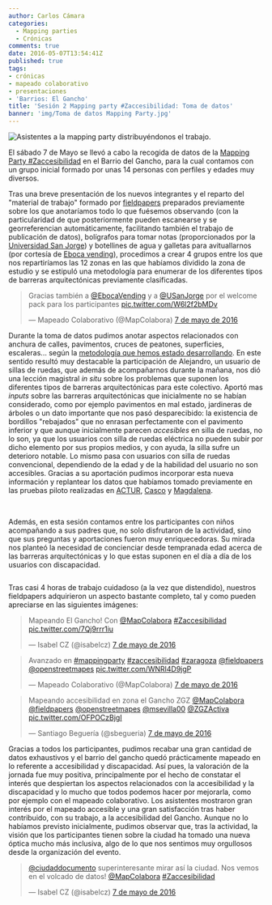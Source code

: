 ```yaml
---
author: Carlos Cámara
categories:
  - Mapping parties
  - Crónicas
comments: true
date: 2016-05-07T13:54:41Z
published: true
tags:
- crónicas
- mapeado colaborativo
- presentaciones
- 'Barrios: El Gancho'
title: 'Sesión 2 Mapping party #Zaccesibilidad: Toma de datos'
banner: 'img/Toma de datos Mapping Party.jpg'
---
```


<img src="/img/Toma de datos Mapping Party.jpg" alt="Asistentes a la mapping party distribuyéndonos el trabajo." class="img img-responsive" />

El sábado 7 de Mayo se llevó a cabo la recogida de datos de la [Mapping Party #Zaccesibilidad](https://twitter.com/search?q=%23zaccesibilidad&src=typd) en el Barrio del Gancho, para la cual contamos con un grupo inicial formado por unas 14 personas con perfiles y edades muy diversos.

Tras una breve presentación de los nuevos integrantes y el reparto del "material de trabajo" formado por [fieldpapers](http://fieldpapers.org/) preparados previamente sobre los que anotaríamos todo lo que fuésemos observando (con la particularidad de que posteriormente pueden escanearse y se georreferencian automáticamente, facilitando también el trabajo de publicación de datos), bolígrafos para tomar notas (proporcionados por la [Universidad San Jorge](http://usj.es)) y botellines de agua y galletas para avituallarnos  (por cortesía de [Eboca vending](https://www.eboca.com/)), procedimos a crear 4 grupos entre los que nos repartiríamos las 12 zonas en las que habíamos dividido la zona de estudio y se estipuló una metodología para enumerar de los diferentes tipos de barreras arquitectónicas previamente clasificadas.

<blockquote class="twitter-tweet" data-lang="es" data-width="550"><p lang="es" dir="ltr">Gracias también a <a href="https://twitter.com/EbocaVending">@EbocaVending</a> y a <a href="https://twitter.com/USanJorge">@USanJorge</a> por el welcome pack para los participantes <a href="https://t.co/W6l2f2bMDv">pic.twitter.com/W6l2f2bMDv</a></p>&mdash; Mapeado Colaborativo (@MapColabora) <a href="https://twitter.com/MapColabora/status/728928890006163457">7 de mayo de 2016</a></blockquote>
<script async src="//platform.twitter.com/widgets.js" charset="utf-8"></script>

Durante la toma de datos pudimos anotar aspectos relacionados con anchura de calles, pavimentos, cruces de peatones, superficies, escaleras... según la [metodología que hemos estado desarrollando](http://zaccesible.usj.es/blog/2016/04/19/metodologia.html). En este sentido resultó muy destacable la participación de Alejandro, un usuario de sillas de ruedas, que además de acompañarnos durante la mañana, nos dió una lección magistral *in situ* sobre los problemas que suponen los diferentes tipos de barreras arquitectónicas para este colectivo. Aportó mas *inputs* sobre las barreras arquitectónicas que inicialmente no se habían considerado, como por ejemplo pavimentos en mal estado, jardineras de árboles o un dato importante que nos pasó desparecibido: la existencia de bordillos "rebajados" que no enrasan perfectamente con el pavimento inferior y que aunque inicialmente parecen *accesibles* en silla de ruedas, no lo son, ya que los usuarios con silla de ruedas eléctrica no pueden subir por dicho elemento por sus propios medios, y con ayuda, la silla sufre un deterioro notable. Lo mismo pasa con usuarios con silla de ruedas convencional, dependiendo de la edad y de la habilidad del usuario no son accesibles. Gracias a su aportación pudimos incorporar esta nueva información y replantear los datos que habíamos tomado previamente en las pruebas piloto realizadas en  [ACTUR](http://zaccesible.usj.es/blog/2016/04/20/notas-campo-actur.html), [Casco](http://zaccesible.usj.es/blog/2016/04/22/notas-campo-casco-viejo.html) y [Magdalena](http://zaccesible.usj.es/blog/2016/04/25/notas-campo-casco-viejo-magdalena.html).

<img src="/img/2016-05-07_11-17-14.jpg" alt="" class="img img-responsive" />

<img src="/img/2016-05-07_11-48-06.jpg" alt="" class="img img-responsive" />

Además, en esta sesión contamos entre los participantes con niños acompañando a sus padres que, no solo disfrutaron de la actividad, sino que sus preguntas y aportaciones fueron muy enriquecedoras. Su mirada nos planteó la necesidad de concienciar desde tempranada edad acerca de las barreras arquitectónicas y lo que estas suponen en el día a día de los usuarios con discapacidad.

<img src="/img/2016-05-07_11-37-34.jpg" alt="" class="img img-responsive" />

Tras casi 4 horas de trabajo cuidadoso (a la vez que distendido), nuestros fieldpapers adquirieron un aspecto bastante completo, tal y como pueden apreciarse en las siguientes imágenes:

<blockquote class="twitter-tweet" data-lang="es" data-width="550"><p lang="es" dir="ltr">Mapeando El Gancho! Con <a href="https://twitter.com/MapColabora">@MapColabora</a> <a href="https://twitter.com/hashtag/Zaccesibilidad?src=hash">#Zaccesibilidad</a> <a href="https://t.co/7Qj9rrr1iu">pic.twitter.com/7Qj9rrr1iu</a></p>&mdash; Isabel CZ (@isabelcz) <a href="https://twitter.com/isabelcz/status/728893548167372801">7 de mayo de 2016</a></blockquote>
<script async src="//platform.twitter.com/widgets.js" charset="utf-8"></script>

<blockquote class="twitter-tweet" data-lang="es" data-width="550"><p lang="es" dir="ltr">Avanzado en <a href="https://twitter.com/hashtag/mappingparty?src=hash">#mappingparty</a> <a href="https://twitter.com/hashtag/zaccesibilidad?src=hash">#zaccesibilidad</a> <a href="https://twitter.com/hashtag/zaragoza?src=hash">#zaragoza</a> <a href="https://twitter.com/fieldpapers">@fieldpapers</a> <a href="https://twitter.com/openstreetmapes">@openstreetmapes</a> <a href="https://t.co/WNRl4D9jgP">pic.twitter.com/WNRl4D9jgP</a></p>&mdash; Mapeado Colaborativo (@MapColabora) <a href="https://twitter.com/MapColabora/status/728893112165224448">7 de mayo de 2016</a></blockquote>
<script async src="//platform.twitter.com/widgets.js" charset="utf-8"></script>

<blockquote class="twitter-tweet" data-lang="es" data-width="550"><p lang="es" dir="ltr">Mapeando accesibilidad en zona el Gancho ZGZ <a href="https://twitter.com/MapColabora">@MapColabora</a> <a href="https://twitter.com/fieldpapers">@fieldpapers</a> <a href="https://twitter.com/openstreetmapes">@openstreetmapes</a> <a href="https://twitter.com/msevilla00">@msevilla00</a> <a href="https://twitter.com/ZGZActiva">@ZGZActiva</a> <a href="https://t.co/OFPOCzBjgI">pic.twitter.com/OFPOCzBjgI</a></p>&mdash; Santiago Beguería (@sbegueria) <a href="https://twitter.com/sbegueria/status/728902107244441600">7 de mayo de 2016</a></blockquote>
<script async src="//platform.twitter.com/widgets.js" charset="utf-8"></script>

Gracias a todos los participantes, pudimos recabar una gran cantidad de datos exhaustivos y el barrio del gancho quedó prácticamente mapeado en lo referente a accesibilidad y discapacidad. Así pues, la valoración de la jornada fue muy positiva, principalmente por el hecho de constatar el interés que despiertan los aspectos relacionados con la accesibilidad y la discapacidad y lo mucho que todos podemos hacer por mejorarla, como por ejemplo con el mapeado colaborativo. Los asistentes mostraron gran interés por el mapeado accesible y una gran satisfacción tras haber contribuido, con su trabajo, a la accesibilidad del Gancho. Aunque no lo habíamos previsto inicialmente, pudimos observar que, tras la actividad, la visión que los participantes tienen sobre la ciudad ha tomado una nueva óptica mucho más inclusiva, algo de lo que nos sentimos muy orgullosos desde la organización del evento.

<blockquote class="twitter-tweet" data-lang="es" data-width="550"><p lang="es" dir="ltr"><a href="https://twitter.com/ciudaddocumento">@ciudaddocumento</a> superinteresante mirar así la ciudad. Nos vemos en el volcado de datos! <a href="https://twitter.com/MapColabora">@MapColabora</a> <a href="https://twitter.com/hashtag/Zaccesibilidad?src=hash">#Zaccesibilidad</a></p>&mdash; Isabel CZ (@isabelcz) <a href="https://twitter.com/isabelcz/status/728893804338622464">7 de mayo de 2016</a></blockquote>
<script async src="//platform.twitter.com/widgets.js" charset="utf-8"></script>
